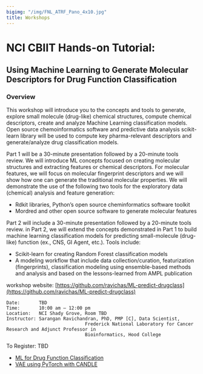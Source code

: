 ```yaml
---
bigimg: "/img/FNL_ATRF_Pano_4x10.jpg"
title: Workshops
---
```


# NCI CBIIT Hands-on Tutorial: 

## Using Machine Learning to Generate Molecular Descriptors for Drug Function Classification 

### Overview 

This workshop will introduce you to the concepts and tools to generate, explore small molecule (drug-like) 
chemical structures, compute chemical descriptors, create and analyze Machine Learning classification models. 
Open source chemoinformatics software and predictive data analysis scikit-learn library will be used to 
compute key pharma-relevant descriptors and generate/analyze drug classification models.


Part 1 will be a 30-minute presentation followed by a 20-minute tools review. We will introduce ML concepts 
focused on creating molecular structures and extracting features or chemical descriptors. For molecular features, 
we will focus on molecular fingerprint descriptors and we will show how one can generate the traditional 
molecular properties. We will demonstrate the use of the following two tools for the exploratory data 
(chemical) analysis and feature generation:


<ul>
<li> Rdkit libraries, Python’s open source cheminformatics software toolkit </li>
<li> Mordred and other open source software to generate molecular features </li>
</ul>

Part 2 will include a 30-minute presentation followed by a 20-minute tools review. 
in Part 2, we will extend the concepts demonstrated in Part 1 to build machine learning 
classification models for predicting small-molecule (drug-like) function (ex., CNS, GI Agent, etc.). 
Tools include:


* Scikit-learn for creating Random Forest classification models 
* A modeling workflow that include data collection/curation, featurization  
(fingerprints), classification modeling using ensemble-based methods and analysis and based 
on the lessons-learned from AMPL publication 

workshop website:  [https://github.com/ravichas/ML-predict-drugclass](https://github.com/ravichas/ML-predict-drugclass)

```
Date: 		TBD
Time:		10:00 am – 12:00 pm
Location:	NCI Shady Grove, Room TBD
Instructor:	Sarangan Ravichandran, PhD, PMP [C], Data Scientist,
                             Frederick National Laboratory for Cancer Research and Adjunct Professor in
                             Bioinformatics, Hood College

```
To Register: 	TBD



* [ML for Drug Function Classification](https://github.com/ravichas/ML-predict-drugclass)
* [VAE using PyTorch with CANDLE](https://cbiit.github.com/sdsi/workshops/vae_with_pytorch)
